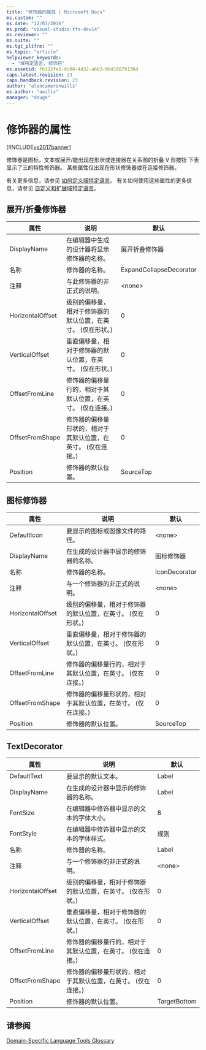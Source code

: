```yaml
---
title: "修饰器的属性 | Microsoft Docs"
ms.custom: ""
ms.date: "12/03/2016"
ms.prod: "visual-studio-tfs-dev14"
ms.reviewer: ""
ms.suite: ""
ms.tgt_pltfrm: ""
ms.topic: "article"
helpviewer_keywords: 
  - "域特定语言, 修饰符"
ms.assetid: f6322fe5-dc08-4d32-a6b3-0bd18879136d
caps.latest.revision: 23
caps.handback.revision: 23
author: "alancameronwills"
ms.author: "awills"
manager: "douge"
---
```

# 修饰器的属性
[!INCLUDE[vs2017banner](../code-quality/includes/vs2017banner.md)]

修饰器是图标，文本或展开\/能出现在形状或连接器在关系图的折叠 V 形按钮  下表显示了三的特性修饰器。  某些属性仅出现在形状修饰器或在连接修饰器。  
  
 有关更多信息，请参见 [如何定义域特定语言](../modeling/how-to-define-a-domain-specific-language.md)。  有关如何使用这些属性的更多信息，请参见 [自定义和扩展域特定语言](../modeling/customizing-and-extending-a-domain-specific-language.md)。  
  
## 展开\/折叠修饰器  
  
|属性|说明|默认|  
|--------|--------|--------|  
|DisplayName|在编辑器中生成的设计器将显示修饰器的名称。|展开折叠修饰器|  
|名称|修饰器的名称。|ExpandCollapseDecorator|  
|注释|与此修饰器的非正式的说明。|\<none\>|  
|HorizontalOffset|级别的偏移量，相对于修饰器的默认位置，在英寸。  \(仅在形状。\)|0|  
|VerticalOffset|垂直偏移量，相对于修饰器的默认位置，在英寸。  \(仅在形状。\)|0|  
|OffsetFromLine|修饰器的偏移量行的，相对于其默认位置，在英寸。  \(仅在连接。\)|0|  
|OffsetFromShape|修饰器的偏移量形状的，相对于其默认位置，在英寸。  \(仅在连接。\)|0|  
|Position|修饰器的默认位置。|SourceTop|  
  
## 图标修饰器  
  
|属性|说明|默认|  
|--------|--------|--------|  
|DefaultIcon|要显示的图标或图像文件的路径。|\<none\>|  
|DisplayName|在生成的设计器中显示的修饰器的名称。|图标修饰器|  
|名称|修饰器的名称。|IconDecorator|  
|注释|与一个修饰器的非正式的说明。|\<none\>|  
|HorizontalOffset|级别的偏移量，相对于修饰器的默认位置，在英寸。  \(仅在形状。\)|0|  
|VerticalOffset|垂直偏移量，相对于修饰器的默认位置，在英寸。  \(仅在形状。\)|0|  
|OffsetFromLine|修饰器的偏移量行的，相对于其默认位置，在英寸。  \(仅在连接。\)|0|  
|OffsetFromShape|修饰器的偏移量形状的，相对于其默认位置，在英寸。  \(仅在连接。\)|0|  
|Position|修饰器的默认位置。|SourceTop|  
  
## TextDecorator  
  
|属性|说明|默认|  
|--------|--------|--------|  
|DefaultText|要显示的默认文本。|Label|  
|DisplayName|在生成的设计器中显示的修饰器的名称。|Label|  
|FontSize|在编辑器中修饰器中显示的文本的字体大小。|8|  
|FontStyle|在编辑器中修饰器中显示的文本的字体样式。|规则|  
|名称|修饰器的名称。|Label|  
|注释|与一个修饰器的非正式的说明。|\<none\>|  
|HorizontalOffset|级别的偏移量，相对于修饰器的默认位置，在英寸。  \(仅在形状。\)|0|  
|VerticalOffset|垂直偏移量，相对于修饰器的默认位置，在英寸。  \(仅在形状。\)|0|  
|OffsetFromLine|修饰器的偏移量行的，相对于其默认位置，在英寸。  \(仅在连接。\)|0|  
|OffsetFromShape|修饰器的偏移量形状的，相对于其默认位置，在英寸。  \(仅在连接。\)|0|  
|Position|修饰器的默认位置。|TargetBottom|  
  
## 请参阅  
 [Domain\-Specific Language Tools Glossary](http://msdn.microsoft.com/zh-cn/ca5e84cb-a315-465c-be24-76aa3df276aa)